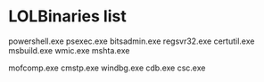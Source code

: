 # LOLBinaries list


powershell.exe 
psexec.exe 
bitsadmin.exe 
regsvr32.exe 
certutil.exe
msbuild.exe 
wmic.exe 
mshta.exe 

mofcomp.exe 
cmstp.exe 
windbg.exe 
cdb.exe 
csc.exe 


